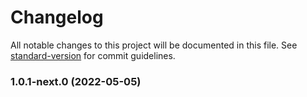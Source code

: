 # Changelog

All notable changes to this project will be documented in this file. See [standard-version](https://github.com/conventional-changelog/standard-version) for commit guidelines.

### 1.0.1-next.0 (2022-05-05)
